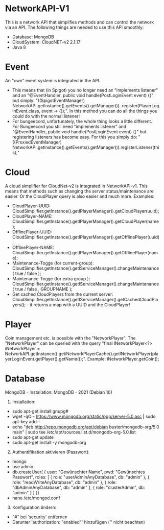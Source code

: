 # NetworkAPI-V1
This is a network API that simplifies methods and can control the network via an API. The following things are needed to use this API smoothly:
- Database: MongoDB
- CloudSystem: CloudNET-v2 2.1.17
- Java 8

# Event
An "own" event system is integrated in the API. 
- This means that (in Spigot) you no longer need an "implements listener" and an "@EventHandler, public void handle(PostLoginEvent event) {}" but simply: "((SpigotEventManager) NetworkAPI.getInstance().getEvents().getManager())..register(PlayerLoginEvent.class, event -> {));". In this method you can do all the things you could do with the normal listener!
- For bungeecord, unfortunately, the whole thing looks a little different. For Bungeecord you still need "implements listener" and "@EventHandler, public void handle(PostLoginEvent event) {}" but registering listeners has become easy. For this you simply do: "((ProxiedEventManager) NetworkAPI.getInstance().getEvents().getManager()).registerListener(this);"

# Cloud
A cloud simplifier for CloudNet-v2 is integrated in NetworkAPI-v1. This means that methods such as changing the server status/maintenance are easier. Or the CloudPlayer query is also easier and much more. Examples: 
- CloudPlayer-UUID: CloudSimplifier.getInstance().getIPlayerManager().getCloudPlayer(uuid);
- CloudPlayer-NAME: CloudSimplifier.getInstance().getIPlayerManager().getCloudPlayer(name);
- OfflinePlayer-UUID: CloudSimplifier.getInstance().getIPlayerManager().getOfflinePlayer(uuid);
- OfflinePlayer-NAME: CloudSimplifier.getInstance().getIPlayerManager().getOfflinePlayer(name);
- Maintenance-Togge (for current-group): CloudSimplifier.getInstance().getIServiceManager().changeMaintenance( true / false );
- Maintenance-Togge (for extra group ): CloudSimplifier.getInstance().getIServiceManager().changeMaintenance( true / false , GROUPNAME );
- Get cached CloudPlayers from the current server: CloudSimplifier.getInstance().getIServiceManager().getCachedCloudPlayers(); - it returns a map with a UUID and the CloudPlayer!

# Player
Coin management etc. is possible with the "NetworkPlayer". The "NetworkPlayer" can be queried with the query "final INetworkPlayer<?> iNetworkPlayer = NetworkAPI.getInstance().getiNetworkPlayerCache().getINetworkPlayer(playerLoginEvent.getPlayer().getName());". Example: iNetworkPlayer.getCoin();

# Database
MongoDB - Installation: 
MongoDB - 2021 (Debian 10)

1. Installation:
 - sudo apt-get install gnupg#
 - wget -qO - https://www.mongodb.org/static/pgp/server-5.0.asc | sudo apt-key add -
 - echo "deb http://repo.mongodb.org/apt/debian buster/mongodb-org/5.0 main" | sudo tee /etc/apt/sources.list.d/mongodb-org-5.0.list
 - sudo apt-get update
 - sudo apt-get install -y mongodb-org
 
2. Authentifikation aktivieren (Passwort):
 - mongo
 - use admin
 - db.createUser(
{
    user: "Gewünschter Name",
    pwd: "Gewünschtes Passwort",
    roles: [
              { role: "userAdminAnyDatabase", db: "admin" },
              { role: "readWriteAnyDatabase", db: "admin" },
              { role: "dbAdminAnyDatabase", db: "admin" },
              { role: "clusterAdmin", db: "admin" }
           ]
})
 - nano /etc/mongod.conf
 
3. Konfiguration ändern:
 - "#" bei 'security' entfernen
 - Darunter 'authorization: "enabled"' hinzufügen ('' nicht beachten)
